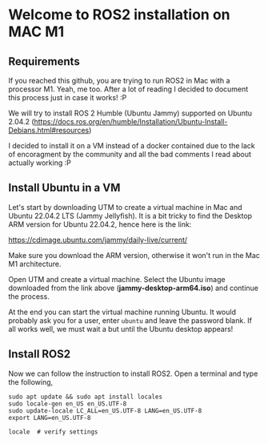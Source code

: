 # Welcome to ROS2 installation on MAC M1

## Requirements 
If you reached this github, you are trying to run ROS2 in Mac with a processor M1. Yeah, me too. 
After a lot of reading I decided to document this process just in case it works! :P

We will try to install ROS 2 Humble (Ubuntu Jammy) supported on Ubuntu 2.04.2 (https://docs.ros.org/en/humble/Installation/Ubuntu-Install-Debians.html#resources)

I decided to install it on a VM instead of a docker contained due to the lack of encoragment by the community and all the bad comments I read about actually working :P


## Install Ubuntu in a VM

Let's start by downloading UTM to create a virtual machine in Mac and Ubuntu 22.04.2 LTS (Jammy Jellyfish).
It is a bit tricky to find the Desktop ARM version for Ubuntu 22.04.2, hence here is the link:

https://cdimage.ubuntu.com/jammy/daily-live/current/

Make sure you download the ARM version, otherwise it won't run in the Mac M1 architecture.

Open UTM and create a virtual machine. Select the Ubuntu image downloaded from the link above (__jammy-desktop-arm64.iso__) and continue the process.

At the end you can start the virtual machine running Ubuntu. It would probably ask you for a user, enter ```ubuntu``` and leave the password blank. If all works well, we must wait a but until the Ubuntu desktop appears!

## Install ROS2

Now we can follow the instruction to install ROS2. Open a terminal and type the following,

```
sudo apt update && sudo apt install locales
sudo locale-gen en_US en_US.UTF-8
sudo update-locale LC_ALL=en_US.UTF-8 LANG=en_US.UTF-8
export LANG=en_US.UTF-8

locale  # verify settings
```
